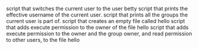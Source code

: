  script that switches the current user to the user betty
script that prints the effective username of the current user.
script that prints all the groups the current user is part of.
script that creates an empty file called hello
script that adds execute permission to the owner of the file hello
 script that adds execute permission to the owner and the group owner, and read permission to other users, to the file hello
